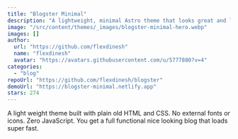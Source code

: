 ```yaml
---
title: "Blogster Minimal"
description: "A lightweight, minimal Astro theme that looks great and loads fast."
image: "/src/content/themes/_images/blogster-minimal-hero.webp"
images: []
author:
  url: "https://github.com/flexdinesh"
  name: "flexdinesh"
  avatar: "https://avatars.githubusercontent.com/u/5777880?v=4"
categories:
  - "blog"
repoUrl: "https://github.com/flexdinesh/blogster"
demoUrl: "https://blogster-minimal.netlify.app"
stars: 274
---
```


<p>
  A light weight theme built with plain old HTML and CSS. No external fonts or icons. Zero
  JavaScript. You get a full functional nice looking blog that loads super fast.
</p>
